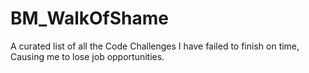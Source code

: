 # BM_WalkOfShame
A curated list of all the Code Challenges I have failed to finish on time, Causing me to lose job opportunities.
